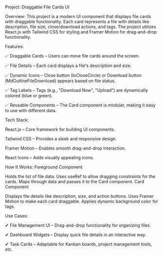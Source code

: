 Project:      Draggable File Cards UI

Overview:
This project is a modern UI component that displays file cards with draggable functionality. Each card represents a file with details like description, file size, close/download actions, and tags. The project utilizes React.js with Tailwind CSS for styling and Framer Motion for drag-and-drop functionality.

Features:

✅ Draggable Cards – Users can move file cards around the screen.

✅ File Details – Each card displays a file's description and size.

✅ Dynamic Icons – Close button (IoCloseCircle) or Download button (MdOutlineFileDownload) appears based on file status.

✅ Tag Labels – Tags (e.g., "Download Now", "Upload") are dynamically colored (blue or green).

✅ Reusable Components – The Card component is modular, making it easy to use with different data.

Tech Stack:

React.js – Core framework for building UI components.

Tailwind CSS – Provides a sleek and responsive design.

Framer Motion – Enables smooth drag-and-drop interaction.

React Icons – Adds visually appealing icons.

How It Works:
Foreground Component

Holds the list of file data.
Uses useRef to allow dragging constraints for the cards.
Maps through data and passes it to the Card component.
Card Component

Displays file details like description, size, and action buttons.
Uses Framer Motion to make each card draggable.
Applies dynamic background color for tags.

Use Cases:

✔ File Management UI – Drag-and-drop functionality for organizing files.

✔ Dashboard Widgets – Display quick file details in an interactive way.

✔ Task Cards – Adaptable for Kanban boards, project management tools, etc.








